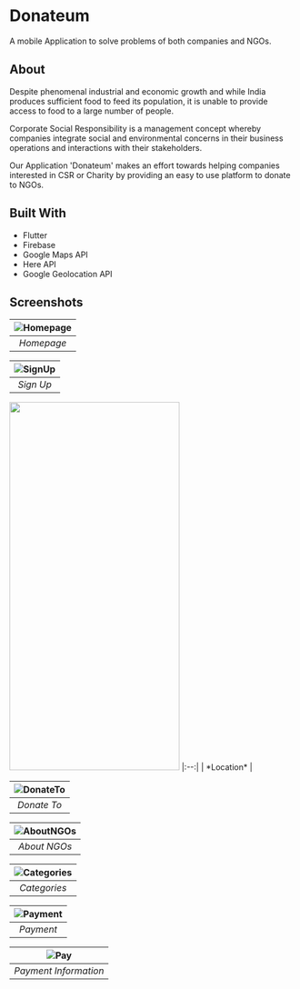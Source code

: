 
# Donateum

A mobile Application to solve problems of both companies and NGOs.




## About

Despite phenomenal industrial and economic growth and while India produces sufficient food to feed its population, it is unable to provide access to food to a large number of people.

Corporate Social Responsibility is a management concept whereby  companies integrate social and environmental concerns in their business  operations and interactions with their stakeholders.

Our Application 'Donateum' makes an effort towards helping companies interested in CSR or Charity by providing an easy to use platform to donate to NGOs.

## Built With

* Flutter
* Firebase
* Google Maps API
* Here API
* Google Geolocation API
## Screenshots



| ![Homepage](https://i.imgur.com/48Y1RoF.png) | 
|:--:| 
| *Homepage* |

| ![SignUp](https://i.imgur.com/ATU0CHe.png) | 
|:--:| 
| *Sign Up* |


<img src="https://i.imgur.com/JMDAkXZ.png" width="299" height="648">
|:--:| 
| *Location* |


| ![DonateTo](https://i.imgur.com/wUQNmg3.png) | 
|:--:| 
| *Donate To* |


| ![AboutNGOs](https://i.imgur.com/CzLmklB.png) | 
|:--:| 
| *About NGOs* |


| ![Categories](https://i.imgur.com/gBza4cB.png) | 
|:--:| 
| *Categories* |

| ![Payment](https://i.imgur.com/aJZn60D.png) | 
|:--:| 
| *Payment* |

| ![Pay](https://i.imgur.com/LXZiF09.png) | 
|:--:| 
| *Payment Information* |






